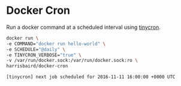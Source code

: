 # Docker Cron

Run a docker command at a scheduled interval using [tinycron](https://github.com/bcicen/tinycron).

```bash
docker run \
-e COMMAND="docker run hello-world" \
-e SCHEDULE="@daily" \
-e TINYCRON_VERBOSE="true" \
-v /var/run/docker.sock:/var/run/docker.sock:ro \
harrisbaird/docker-cron
```

```
[tinycron] next job scheduled for 2016-11-11 16:00:00 +0000 UTC
```
